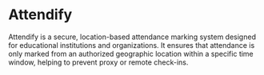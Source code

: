 # Attendify
Attendify is a secure, location-based attendance marking system designed for educational institutions and organizations. It ensures that attendance is only marked from an authorized geographic location within a specific time window, helping to prevent proxy or remote check-ins.
